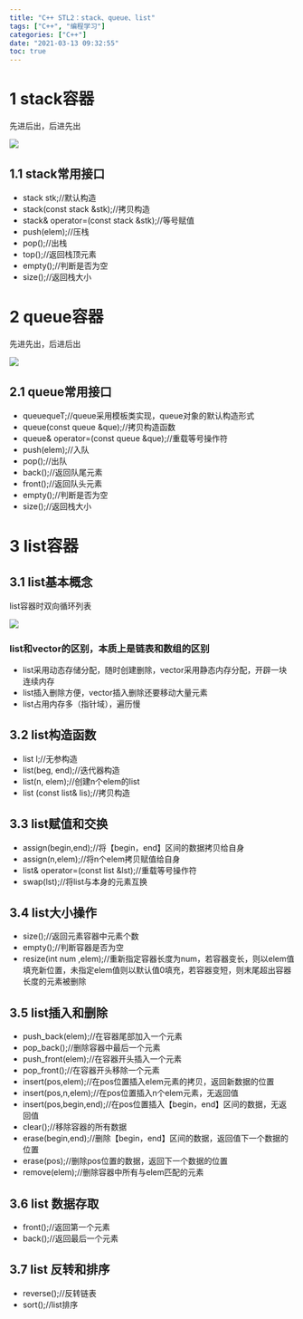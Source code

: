 ```yaml
---
title: "C++ STL2：stack、queue、list"
tags: ["C++", "编程学习"]
categories: ["C++"]
date: "2021-03-13 09:32:55"
toc: true
---
```



# 1 stack容器
先进后出，后进先出

![](https://ss1.bdstatic.com/70cFvXSh_Q1YnxGkpoWK1HF6hhy/it/u=2061339795,2433726968&fm=11&gp=0.jpg)

## 1.1 stack常用接口
- stack<T> stk;//默认构造
- stack(const stack &stk);//拷贝构造
- stack& operator=(const stack &stk);//等号赋值
- push(elem);//压栈
- pop();//出栈
- top();//返回栈顶元素
- empty();//判断是否为空
- size();//返回栈大小

# 2 queue容器
先进先出，后进后出

![](https://ss1.bdstatic.com/70cFvXSh_Q1YnxGkpoWK1HF6hhy/it/u=4294954133,234080532&fm=11&gp=0.jpg)

## 2.1 queue常用接口 
- queue<T>queT;//queue采用模板类实现，queue对象的默认构造形式
- queue(const queue &que);//拷贝构造函数
- queue& operator=(const queue &que);//重载等号操作符
- push(elem);//入队
- pop();//出队
- back();//返回队尾元素
- front();//返回队头元素
- empty();//判断是否为空
- size();//返回栈大小

# 3 list容器

## 3.1 list基本概念
list容器时双向循环列表

![](https://img-blog.csdnimg.cn/20190519113720296.png?x-oss-process=image/watermark,type_ZmFuZ3poZW5naGVpdGk,shadow_10,text_aHR0cHM6Ly9ibG9nLmNzZG4ubmV0L2xpbnhpODY5Mw==,size_16,color_FFFFFF,t_70)

### list和vector的区别，本质上是链表和数组的区别
- list采用动态存储分配，随时创建删除，vector采用静态内存分配，开辟一块连续内存
- list插入删除方便，vector插入删除还要移动大量元素
- list占用内存多（指针域），遍历慢

## 3.2 list构造函数
- list<T> l;//无参构造
- list(beg, end);//迭代器构造
- list(n, elem);//创建n个elem的list
- list (const list& lis);//拷贝构造

## 3.3 list赋值和交换
- assign(begin,end);//将【begin，end】区间的数据拷贝给自身
- assign(n,elem);//将n个elem拷贝赋值给自身
- list& operator=(const list &lst);//重载等号操作符
- swap(lst);//将list与本身的元素互换

## 3.4 list大小操作
- size();//返回元素容器中元素个数
- empty();//判断容器是否为空
- resize(int num ,elem);//重新指定容器长度为num，若容器变长，则以elem值填充新位置，未指定elem值则以默认值0填充，若容器变短，则末尾超出容器长度的元素被删除

## 3.5 list插入和删除
- push_back(elem);//在容器尾部加入一个元素
- pop_back();//删除容器中最后一个元素
- push_front(elem);//在容器开头插入一个元素
- pop_front();//在容器开头移除一个元素
- insert(pos,elem);//在pos位置插入elem元素的拷贝，返回新数据的位置
- insert(pos,n,elem);//在pos位置插入n个elem元素，无返回值
- insert(pos,begin,end);//在pos位置插入【begin，end】区间的数据，无返回值
- clear();//移除容器的所有数据
- erase(begin,end);//删除【begin，end】区间的数据，返回值下一个数据的位置
- erase(pos);//删除pos位置的数据，返回下一个数据的位置
- remove(elem);//删除容器中所有与elem匹配的元素

## 3.6 list 数据存取
- front();//返回第一个元素
- back();//返回最后一个元素

## 3.7 list 反转和排序
- reverse();//反转链表
- sort();//list排序

